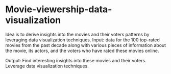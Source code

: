 # Movie-viewership-data-visualization
Idea is to derive insights into the movies and their voters patterns by leveraging data visualization techniques.
Input: data for the 100 top-rated movies from the past decade along with various pieces of information about the movie, its actors, and the voters who have rated these movies online. 

Output: Find interesting insights into these movies and their voters. Leverage data visualization techniques.
